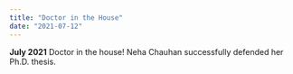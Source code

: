 ```yaml
---
title: "Doctor in the House"
date: "2021-07-12"
---
```

**July 2021** Doctor in the house! Neha Chauhan successfully defended her Ph.D. thesis. 
